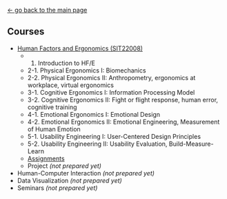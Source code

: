 [← go back to the main page](../README.md)

## Courses
- [Human Factors and Ergonomics (SIT22008)](HFE00.md)
	- 1. Introduction to HF/E
	- 2-1. Physical Ergonomics I: Biomechanics
	- 2-2. Physical Ergonomics II: Anthropometry, ergonomics at workplace, virtual ergonomics
	- 3-1. Cognitive Ergonomics I: Information Processing Model
	- 3-2. Cognitive Ergonomics II: Fight or flight response, human error, cognitive training
	- 4-1. Emotional Ergonomics I: Emotional Design
	- 4-2. Emotional Ergonomics II: Emotional Engineering, Measurement of Human Emotion
	- 5-1. Usability Engineering I: User-Centered Design Principles
	- 5-2. Usability Engineering II: Usability Evaluation, Build-Measure-Learn
	- [Assignments](HFE_Essays.md)
	- Project *(not prepared yet)*
- Human-Computer Interaction *(not prepared yet)*
- Data Visualization *(not prepared yet)*
- Seminars *(not prepared yet)*